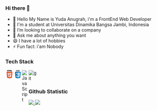 ### Hi there 👋

- 🔭 Hello My Name is Yuda Anugrah, i'm a FrontEnd Web Developer
- 🌱 I'm a student at Universitas Dinamika Bangsa Jambi, Indonesia
- 👯 I’m looking to collaborate on a company
- 💬 Ask me about anything you want
- 😄 I have a lot of hobbies
- ⚡ Fun fact: i'am Nobody


### Tech Stack
<a title = "HTML5" href="https://www.w3.org/html/" target="_blank"><img align="left" alt="HTML5" width="26px" src="https://raw.githubusercontent.com/github/explore/80688e429a7d4ef2fca1e82350fe8e3517d3494d/topics/html/html.png" /></a>

<a title = "CSS3" href="https://www.w3schools.com/css/" target="_blank"><img align="left" alt="CSS3" width="26px" src="https://raw.githubusercontent.com/github/explore/80688e429a7d4ef2fca1e82350fe8e3517d3494d/topics/css/css.png" /></a>

<a href="#"><img align="left" alt="JavaScript" title="JavaScript" width="21px" src="https://upload.wikimedia.org/wikipedia/commons/9/99/Unofficial_JavaScript_logo_2.svg" /></a>  

<a href="https://git-scm.com/" target="_blank"> <img align="left" alt="git" width="26px" src="https://www.vectorlogo.zone/logos/git-scm/git-scm-icon.svg"/> </a>
  <br>
  <br>

### Github Statistic
<p align="left">
<a href="https://github.com/Yyuud1">
  <img width="400px" src="https://github-readme-stats-eight-theta.vercel.app/api?username=Yyuud1&show_icons=true&theme=algolia&include_all_commits=true&count_private=true"/>
  <img width="400px" src="https://github-readme-stats-eight-theta.vercel.app/api/top-langs/?username=Yyuud1&layout=compact&langs_count=8&theme=algolia"/>
</a>
</p>

